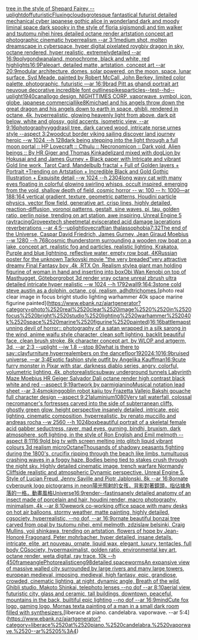 [tree in the style of Shepard Fairey --uplight](https://www.ebank.nz/aiartgenerator?category=tree%2520in%2520the%2520style%2520of%2520Shepard%2520Fairey%2520--uplight)[dof](https://www.ebank.nz/aiartgenerator?category=dof)[futuristic](https://www.ebank.nz/aiartgenerator?category=futuristic)[Fluxing](https://www.ebank.nz/aiartgenerator?category=Fluxing)[clouds](https://www.ebank.nz/aiartgenerator?category=clouds)[grotesque fantastical futurist detailed mechanical cyber japanese gothic alice in wonderland dark and moody liminal space dark spooky in the style of floria sigismondi and tim walker and tsutomu nihei hires detailed octane render artstation concept art photographic cinematic hyperrealism --ar 3:1](https://www.ebank.nz/aiartgenerator?category=grotesque%2520fantastical%2520futurist%2520detailed%2520mechanical%2520cyber%2520japanese%2520gothic%2520alice%2520in%2520wonderland%2520dark%2520and%2520moody%2520liminal%2520space%2520dark%2520spooky%2520in%2520the%2520style%2520of%2520floria%2520sigismondi%2520and%2520tim%2520walker%2520and%2520tsutomu%2520nihei%2520hires%2520detailed%2520octane%2520render%2520artstation%2520concept%2520art%2520photographic%2520cinematic%2520hyperrealism%2520--ar%25203%3A1)[medium shot, molten dreamscape in cyberspace, hyper digital pixelated roygbiv dragon in sky, octane rendered, hyper realistic,  extremelydetailed --ar 16:9](https://www.ebank.nz/aiartgenerator?category=medium%2520shot%2C%2520molten%2520dreamscape%2520in%2520cyberspace%2C%2520hyper%2520digital%2520pixelated%2520roygbiv%2520dragon%2520in%2520sky%2C%2520octane%2520rendered%2C%2520hyper%2520realistic%2C%2520%2520extremelydetailed%2520--ar%252016%3A9)[polygondwanaland, monochrome, black and white, red highlights](https://www.ebank.nz/aiartgenerator?category=polygondwanaland%2C%2520monochrome%2C%2520black%2520and%2520white%2C%2520red%2520highlights)[16:9](https://www.ebank.nz/aiartgenerator?category=16%3A9)[Paleoart, detailed matte, artstation, concept art --ar 20:9](https://www.ebank.nz/aiartgenerator?category=Paleoart%2C%2520detailed%2520matte%2C%2520artstation%2C%2520concept%2520art%2520--ar%252020%3A9)[modular architecture, domes, solar powered, on the moon, space, lunar surface, Syd Meade, painted by Robert McCall, John Berkey, limited color palette, photographic, futuristic —ar 16:9](https://www.ebank.nz/aiartgenerator?category=modular%2520architecture%2C%2520domes%2C%2520solar%2520powered%2C%2520on%2520the%2520moon%2C%2520space%2C%2520lunar%2520surface%2C%2520Syd%2520Meade%2C%2520painted%2520by%2520Robert%2520McCall%2C%2520John%2520Berkey%2C%2520limited%2520color%2520palette%2C%2520photographic%2C%2520futuristic%2520%E2%80%94ar%252016%3A9)[brad Pitt as ghandi portrait art neuvoue decorative incredible font outline](https://www.ebank.nz/aiartgenerator?category=brad%2520Pitt%2520as%2520ghandi%2520portrait%2520art%2520neuvoue%2520decorative%2520incredible%2520font%2520outline)[spikes](https://www.ebank.nz/aiartgenerator?category=spikes)[particles](https://www.ebank.nz/aiartgenerator?category=particles)[--test](https://www.ebank.nz/aiartgenerator?category=--test)[--hd](https://www.ebank.nz/aiartgenerator?category=--hd)[--uplight](https://www.ebank.nz/aiartgenerator?category=--uplight)[1940](https://www.ebank.nz/aiartgenerator?category=1940)[canal](https://www.ebank.nz/aiartgenerator?category=canal)[logo design, NIGHTTIMES CORP, vaporwave, symbol, icon, globe, japanese commercial](https://www.ebank.nz/aiartgenerator?category=logo%2520design%2C%2520NIGHTTIMES%2520CORP%2C%2520vaporwave%2C%2520symbol%2C%2520icon%2C%2520globe%2C%2520japanese%2520commercial)[like](https://www.ebank.nz/aiartgenerator?category=like)[8K](https://www.ebank.nz/aiartgenerator?category=8K)[michael and his angels throw down the great dragon and his angels down to earth in space, ghibli, rendered in octane, 4k, hyperrealistic, glowing heavenly light from above, dark pit below, white and glossy, gold accents, isometric view, --ar 9:16](https://www.ebank.nz/aiartgenerator?category=michael%2520and%2520his%2520angels%2520throw%2520down%2520the%2520great%2520dragon%2520and%2520his%2520angels%2520down%2520to%2520earth%2520in%2520space%2C%2520ghibli%2C%2520rendered%2520in%2520octane%2C%25204k%2C%2520hyperrealistic%2C%2520glowing%2520heavenly%2520light%2520from%2520above%2C%2520dark%2520pit%2520below%2C%2520white%2520and%2520glossy%2C%2520gold%2520accents%2C%2520isometric%2520view%2C%2520--ar%25209%3A16)[photography](https://www.ebank.nz/aiartgenerator?category=photography)[yggdrasil tree, dark carved wood, intricate norse urnes style --aspect 3:2](https://www.ebank.nz/aiartgenerator?category=yggdrasil%2520tree%2C%2520dark%2520carved%2520wood%2C%2520intricate%2520norse%2520urnes%2520style%2520--aspect%25203%3A2)[woodcut border viking sailing discover land journey heroic --w 1024 --h 128](https://www.ebank.nz/aiartgenerator?category=woodcut%2520border%2520viking%2520sailing%2520discover%2520land%2520journey%2520heroic%2520--w%25201024%2520--h%2520128)[dark being stepping into the light through a full moon portal :: HP Lovecraft :: Cthulu :: Necronomicon :: Dark void, Alien beings :: By HR Giger and Thomas Kinkade](https://www.ebank.nz/aiartgenerator?category=dark%2520being%2520stepping%2520into%2520the%2520light%2520through%2520a%2520full%2520moon%2520portal%2520%3A%3A%2520HP%2520Lovecraft%2520%3A%3A%2520Cthulu%2520%3A%3A%2520Necronomicon%2520%3A%3A%2520Dark%2520void%2C%2520Alien%2520beings%2520%3A%3A%2520By%2520HR%2520Giger%2520and%2520Thomas%2520Kinkade)[lizard mixed with dog](https://www.ebank.nz/aiartgenerator?category=lizard%2520mixed%2520with%2520dog)[Lion by Hokusai and and James Gurney + Black paper with Intricate and vibrant Gold line work, Tarot Card, Mandelbulb fractal + Full of Golden layers + Portrait +Trending on Artstation + Incredible Black and Gold Gothic Illustration + Exquisite detail --w 1024 --h 2304](https://www.ebank.nz/aiartgenerator?category=Lion%2520by%2520Hokusai%2520and%2520and%2520James%2520Gurney%2520%2B%2520Black%2520paper%2520with%2520Intricate%2520and%2520vibrant%2520Gold%2520line%2520work%2C%2520Tarot%2520Card%2C%2520Mandelbulb%2520fractal%2520%2B%2520Full%2520of%2520Golden%2520layers%2520%2B%2520Portrait%2520%2BTrending%2520on%2520Artstation%2520%2B%2520Incredible%2520Black%2520and%2520Gold%2520Gothic%2520Illustration%2520%2B%2520Exquisite%2520detail%2520--w%25201024%2520--h%25202304)[long wavy cat with many eyes floating in colorful glowing swirling whisps, occult inspired, emerging from the void, shallow depth of field, cosmic horror -- w: 100 -- h: 1000](https://www.ebank.nz/aiartgenerator?category=long%2520wavy%2520cat%2520with%2520many%2520eyes%2520floating%2520in%2520colorful%2520glowing%2520swirling%2520whisps%2C%2520occult%2520inspired%2C%2520emerging%2520from%2520the%2520void%2C%2520shallow%2520depth%2520of%2520field%2C%2520cosmic%2520horror%2520--%2520w%3A%2520100%2520--%2520h%3A%25201000)[—ar 188:164 vertical gradient, texture, geometric patterns, Houdini particle physics, vector flow field, generative art, crisp lines, highly detailed, reaction-diffusion, voronoi patterns, gestalt, sine waves, pi, tau, golden ratio, perlin noise, trending on art station, awe inspiring, Unreal Engine 5 raytracing](https://www.ebank.nz/aiartgenerator?category=%E2%80%94ar%2520188%3A164%2520vertical%2520gradient%2C%2520texture%2C%2520geometric%2520patterns%2C%2520Houdini%2520particle%2520physics%2C%2520vector%2520flow%2520field%2C%2520generative%2520art%2C%2520crisp%2520lines%2C%2520highly%2520detailed%2C%2520reaction-diffusion%2C%2520voronoi%2520patterns%2C%2520gestalt%2C%2520sine%2520waves%2C%2520pi%2C%2520tau%2C%2520golden%2520ratio%2C%2520perlin%2520noise%2C%2520trending%2520on%2520art%2520station%2C%2520awe%2520inspiring%2C%2520Unreal%2520Engine%25205%2520raytracing)[Grove](https://www.ebank.nz/aiartgenerator?category=Grove)[extech sheetmetal eviscerated acid damage lacerations reverberations --ar 4:5](https://www.ebank.nz/aiartgenerator?category=extech%2520sheetmetal%2520eviscerated%2520acid%2520damage%2520lacerations%2520reverberations%2520--ar%25204%3A5)[--uplight](https://www.ebank.nz/aiartgenerator?category=--uplight)[lovecraftian thalassophobia](https://www.ebank.nz/aiartgenerator?category=lovecraftian%2520thalassophobia)[7:32](https://www.ebank.nz/aiartgenerator?category=7%3A32)[The end of the Universe, Caspar David Friedrich, James Gurney, Jean Giraud Moebius --w 1280 --h 768](https://www.ebank.nz/aiartgenerator?category=The%2520end%2520of%2520the%2520Universe%2C%2520Caspar%2520David%2520Friedrich%2C%2520James%2520Gurney%2C%2520Jean%2520Giraud%2520Moebius%2520--w%25201280%2520--h%2520768)[cosmic thunderstorm surrounding a wooden row boat on a lake, concept art, realistic fog and particles, realistic lighting, Krakatoa, Purple and blue lightning, reflective water, empty row boat, 4K](https://www.ebank.nz/aiartgenerator?category=cosmic%2520thunderstorm%2520surrounding%2520a%2520wooden%2520row%2520boat%2520on%2520a%2520lake%2C%2520concept%2520art%2C%2520realistic%2520fog%2520and%2520particles%2C%2520realistic%2520lighting%2C%2520Krakatoa%2C%2520Purple%2520and%2520blue%2520lightning%2C%2520reflective%2520water%2C%2520empty%2520row%2520boat%2C%25204K)[Russian poster for the unknown Tarkovski movie "the very breaded"](https://www.ebank.nz/aiartgenerator?category=Russian%2520poster%2520for%2520the%2520unknown%2520Tarkovski%2520movie%2520%22the%2520very%2520breaded%22)[very attractive dreamy Final Fantasy boy .4k ,RTX On ,Realism style](https://www.ebank.nz/aiartgenerator?category=very%2520attractive%2520dreamy%2520Final%2520Fantasy%2520boy%2520.4k%2520%2CRTX%2520On%2520%2CRealism%2520style)[a giant man holding figurine of woman in hand and inserting into box](https://www.ebank.nz/aiartgenerator?category=a%2520giant%2520man%2520holding%2520figurine%2520of%2520woman%2520in%2520hand%2520and%2520inserting%2520into%2520box)[Obi Wan Kenobi on top of Masthugget, Göteborg](https://www.ebank.nz/aiartgenerator?category=Obi%2520Wan%2520Kenobi%2520on%2520top%2520of%2520Masthugget%2C%2520G%C3%B6teborg)[robot 3d render vray octane unreal zbrush ultra detailed intricate hyper realistic --w 1024 --h 1792](https://www.ebank.nz/aiartgenerator?category=robot%25203d%2520render%2520vray%2520octane%2520unreal%2520zbrush%2520ultra%2520detailed%2520intricate%2520hyper%2520realistic%2520--w%25201024%2520--h%25201792)[wall](https://www.ebank.nz/aiartgenerator?category=wall)[9:16](https://www.ebank.nz/aiartgenerator?category=9%3A16)[4:3](https://www.ebank.nz/aiartgenerator?category=4%3A3)[stone cold steve austin as a dolphin, octane, cgi, realism, adhd](https://www.ebank.nz/aiartgenerator?category=stone%2520cold%2520steve%2520austin%2520as%2520a%2520dolphin%2C%2520octane%2C%2520cgi%2C%2520realism%2C%2520adhd)[trichomes.](https://www.ebank.nz/aiartgenerator?category=trichomes.)[photo real clear image  in focus bright studio lighting warhammer 40k space marine figurine painted](https://www.ebank.nz/aiartgenerator?category=photo%2520real%2520clear%2520image%2520%2520in%2520focus%2520bright%2520studio%2520lighting%2520warhammer%252040k%2520space%2520marine%2520figurine%2520painted)[16:16](https://www.ebank.nz/aiartgenerator?category=16%3A16)[battlemap](https://www.ebank.nz/aiartgenerator?category=battlemap)[stunning devil of horror:: photography of a satan wrapped in a silk sarong in the wind, anime waifu style character, clean soft lighting, backlit beautiful face, clean brush stroke, 8k character concept art, by WLOP and artgerm, 3d, --ar 2:3 --uplight --iw 1.8 --stop 80](https://www.ebank.nz/aiartgenerator?category=stunning%2520devil%2520of%2520horror%3A%3A%2520photography%2520of%2520a%2520satan%2520wrapped%2520in%2520a%2520silk%2520sarong%2520in%2520the%2520wind%2C%2520anime%2520waifu%2520style%2520character%2C%2520clean%2520soft%2520lighting%2C%2520backlit%2520beautiful%2520face%2C%2520clean%2520brush%2520stroke%2C%25208k%2520character%2520concept%2520art%2C%2520by%2520WLOP%2520and%2520artgerm%2C%25203d%2C%2520--ar%25202%3A3%2520--uplight%2520--iw%25201.8%2520--stop%252080)[what is there to say::](https://www.ebank.nz/aiartgenerator?category=what%2520is%2520there%2520to%2520say%3A%3A)[clay](https://www.ebank.nz/aiartgenerator?category=clay)[furniture,hyperreal](https://www.ebank.nz/aiartgenerator?category=furniture%2Chyperreal)[embers on the dancefloor](https://www.ebank.nz/aiartgenerator?category=embers%2520on%2520the%2520dancefloor)[1920](https://www.ebank.nz/aiartgenerator?category=1920)[24:10](https://www.ebank.nz/aiartgenerator?category=24%3A10)[16:9](https://www.ebank.nz/aiartgenerator?category=16%3A9)[bruised universe, —ar 3:4](https://www.ebank.nz/aiartgenerator?category=bruised%2520universe%2C%2520%E2%80%94ar%25203%3A4)[Exotic fashion style outfit by Angelika Kauffman](https://www.ebank.nz/aiartgenerator?category=Exotic%2520fashion%2520style%2520outfit%2520by%2520Angelika%2520Kauffman)[16:9](https://www.ebank.nz/aiartgenerator?category=16%3A9)[cute furry monster in Pixar with star, darkness diablo series, angry, colorful, volumetric lighting, 4k, photorealistic](https://www.ebank.nz/aiartgenerator?category=cute%2520furry%2520monster%2520in%2520Pixar%2520with%2520star%2C%2520darkness%2520diablo%2520series%2C%2520angry%2C%2520colorful%2C%2520volumetric%2520lighting%2C%25204k%2C%2520photorealistic)[subway underground tunnels Labyrinth Maze Moebius HR Geiger Salvador Dali octane render high contrast black white and red  --aspect 9:19](https://www.ebank.nz/aiartgenerator?category=subway%2520underground%2520tunnels%2520Labyrinth%2520Maze%2520Moebius%2520HR%2520Geiger%2520Salvador%2520Dali%2520octane%2520render%2520high%2520contrast%2520black%2520white%2520and%2520red%2520%2520--aspect%25209%3A19)[artwork by parmigianino](https://www.ebank.nz/aiartgenerator?category=artwork%2520by%2520parmigianino)[Musical notation lead sheet --ar 3:4](https://www.ebank.nz/aiartgenerator?category=Musical%2520notation%2520lead%2520sheet%2520--ar%25203%3A4)[smoking](https://www.ebank.nz/aiartgenerator?category=smoking)[goblin robot kaiju toy Frazetta Vallejo Bakshi gouache full character design --aspect 9:21](https://www.ebank.nz/aiartgenerator?category=goblin%2520robot%2520kaiju%2520toy%2520Frazetta%2520Vallejo%2520Bakshi%2520gouache%2520full%2520character%2520design%2520--aspect%25209%3A21)[aluminium](https://www.ebank.nz/aiartgenerator?category=aluminium)[1080](https://www.ebank.nz/aiartgenerator?category=1080)[Very tall waterfall, colossal necromancer's fortresses carved into the side of subterranean cliffs, ghostly green glow, height perspective insanely detailed, intricate, epic lighting, cinematic composition, hyperrealistic, by renato muccillo and andreas rocha  --w 2560 --h 1024](https://www.ebank.nz/aiartgenerator?category=Very%2520tall%2520waterfall%2C%2520colossal%2520necromancer%27s%2520fortresses%2520carved%2520into%2520the%2520side%2520of%2520subterranean%2520cliffs%2C%2520ghostly%2520green%2520glow%2C%2520height%2520perspective%2520insanely%2520detailed%2C%2520intricate%2C%2520epic%2520lighting%2C%2520cinematic%2520composition%2C%2520hyperrealistic%2C%2520by%2520renato%2520muccillo%2520and%2520andreas%2520rocha%2520%2520--w%25202560%2520--h%25201024)[box](https://www.ebank.nz/aiartgenerator?category=box)[beautiful portrait of a skeletal female acid gabber seductress, raver, mad eyes, gurning, bindhi, bruxism, dark atmosphere, soft lighting, in the style of Ron English and Emil melmoth --aspect 8:11](https://www.ebank.nz/aiartgenerator?category=beautiful%2520portrait%2520of%2520a%2520skeletal%2520female%2520acid%2520gabber%2520seductress%2C%2520raver%2C%2520mad%2520eyes%2C%2520gurning%2C%2520bindhi%2C%2520bruxism%2C%2520dark%2520atmosphere%2C%2520soft%2520lighting%2C%2520in%2520the%2520style%2520of%2520Ron%2520English%2520and%2520Emil%2520melmoth%2520--aspect%25208%3A11)[16:9](https://www.ebank.nz/aiartgenerator?category=16%3A9)[old big tv with screen melting into glitch liquid vibrant colours 3d realism micro](https://www.ebank.nz/aiartgenerator?category=old%2520big%2520tv%2520with%2520screen%2520melting%2520into%2520glitch%2520liquid%2520vibrant%2520colours%25203d%2520realism%2520micro)[Octane](https://www.ebank.nz/aiartgenerator?category=Octane)[Thousands of shadowy peasants fighting during the 1800's, crucifix ripping through the beach like limbs, tumultuous crashing waves in a foggy haze. Bodies being tied to stakes crush through the night sky. Highly detailed cinematic image,   trench warfare Normandy Cliffside realistic and atmospheric Dynamic perspective. Unreal Engine 5. Style of Lucian Freud, Jenny Saville and Piotr Jablonski. 8k --ar 16:8](https://www.ebank.nz/aiartgenerator?category=Thousands%2520of%2520shadowy%2520peasants%2520fighting%2520during%2520the%25201800%27s%2C%2520crucifix%2520ripping%2520through%2520the%2520beach%2520like%2520limbs%2C%2520tumultuous%2520crashing%2520waves%2520in%2520a%2520foggy%2520haze.%2520Bodies%2520being%2520tied%2520to%2520stakes%2520crush%2520through%2520the%2520night%2520sky.%2520Highly%2520detailed%2520cinematic%2520image%2C%2520%2520%2520trench%2520warfare%2520Normandy%2520Cliffside%2520realistic%2520and%2520atmospheric%2520Dynamic%2520perspective.%2520Unreal%2520Engine%25205.%2520Style%2520of%2520Lucian%2520Freud%2C%2520Jenny%2520Saville%2520and%2520Piotr%2520Jablonski.%25208k%2520--ar%252016%3A8)[ornate cyberpunk logo pictograms in neon](https://www.ebank.nz/aiartgenerator?category=ornate%2520cyberpunk%2520logo%2520pictograms%2520in%2520neon)[陽光照射的女孩，背影對著鏡頭，指佔據角落的一格，動畫風格](https://www.ebank.nz/aiartgenerator?category=%E9%99%BD%E5%85%89%E7%85%A7%E5%B0%84%E7%9A%84%E5%A5%B3%E5%AD%A9%EF%BC%8C%E8%83%8C%E5%BD%B1%E5%B0%8D%E8%91%97%E9%8F%A1%E9%A0%AD%EF%BC%8C%E6%8C%87%E4%BD%94%E6%93%9A%E8%A7%92%E8%90%BD%E7%9A%84%E4%B8%80%E6%A0%BC%EF%BC%8C%E5%8B%95%E7%95%AB%E9%A2%A8%E6%A0%BC)[Universe](https://www.ebank.nz/aiartgenerator?category=Universe)[16:9](https://www.ebank.nz/aiartgenerator?category=16%3A9)[render](https://www.ebank.nz/aiartgenerator?category=render)[--fast](https://www.ebank.nz/aiartgenerator?category=--fast)[insanely detailed  anatomy  of an insect  made of  porcelain and hair, houdini render, macro photography,  minimalism, 4k --ar 8:10](https://www.ebank.nz/aiartgenerator?category=insanely%2520detailed%2520%2520anatomy%2520%2520of%2520an%2520insect%2520%2520made%2520of%2520%2520porcelain%2520and%2520hair%2C%2520houdini%2520render%2C%2520macro%2520photography%2C%2520%2520minimalism%2C%25204k%2520--ar%25208%3A10)[wework co-working office space with many desks on hot air balloons, stormy weather, matte painting, highly detailed, cgsociety, hyperrealistic, --no dof, --ar 16:9](https://www.ebank.nz/aiartgenerator?category=wework%2520co-working%2520office%2520space%2520with%2520many%2520desks%2520on%2520hot%2520air%2520balloons%2C%2520stormy%2520weather%2C%2520matte%2520painting%2C%2520highly%2520detailed%2C%2520cgsociety%2C%2520hyperrealistic%2C%2520--no%2520dof%2C%2520--ar%252016%3A9)[ornate beautiful bonzai tree carved from opal by tsutomu nihei, emil melmoth, zdzislaw belsinki, Craig Mullins, yoji shinkawa, trending on artstation, flowers of hope by Jean-Honoré Fragonard, Peter mohrbacher, hyper detailed, insane details, intricate, elite, art nouveau, ornate, liquid wax, elegant, luxury, tentacles, full body CGsociety, hypermaximalist, golden ratio, environmental key art, octane render, weta digital, ray trace, 10k  --h 450](https://www.ebank.nz/aiartgenerator?category=ornate%2520beautiful%2520bonzai%2520tree%2520carved%2520from%2520opal%2520by%2520tsutomu%2520nihei%2C%2520emil%2520melmoth%2C%2520zdzislaw%2520belsinki%2C%2520Craig%2520Mullins%2C%2520yoji%2520shinkawa%2C%2520trending%2520on%2520artstation%2C%2520flowers%2520of%2520hope%2520by%2520Jean-Honor%C3%A9%2520Fragonard%2C%2520Peter%2520mohrbacher%2C%2520hyper%2520detailed%2C%2520insane%2520details%2C%2520intricate%2C%2520elite%2C%2520art%2520nouveau%2C%2520ornate%2C%2520liquid%2520wax%2C%2520elegant%2C%2520luxury%2C%2520tentacles%2C%2520full%2520body%2520CGsociety%2C%2520hypermaximalist%2C%2520golden%2520ratio%2C%2520environmental%2520key%2520art%2C%2520octane%2520render%2C%2520weta%2520digital%2C%2520ray%2520trace%2C%252010k%2520%2520--h%2520450)[frame](https://www.ebank.nz/aiartgenerator?category=frame)[angle](https://www.ebank.nz/aiartgenerator?category=angle)[Photorealistic](https://www.ebank.nz/aiartgenerator?category=Photorealistic)[eng](https://www.ebank.nz/aiartgenerator?category=eng)[98](https://www.ebank.nz/aiartgenerator?category=98)[detailed,](https://www.ebank.nz/aiartgenerator?category=detailed%2C)[space](https://www.ebank.nz/aiartgenerator?category=space)[worms](https://www.ebank.nz/aiartgenerator?category=worms)[An expansive view of massive walled city surrounded by large rivers and many large towers, european medieval, imposing, medieval, high fantasy, epic, grandiose, crowded, cinematic lighting, at night, dynamic angle, Breath of the wild, Ghibli studio, Makoto Shinkai, telephoto lenses --no dof --ar 8:10](https://www.ebank.nz/aiartgenerator?category=An%2520expansive%2520view%2520of%2520massive%2520walled%2520city%2520surrounded%2520by%2520large%2520rivers%2520and%2520many%2520large%2520towers%2C%2520european%2520medieval%2C%2520imposing%2C%2520medieval%2C%2520high%2520fantasy%2C%2520epic%2C%2520grandiose%2C%2520crowded%2C%2520cinematic%2520lighting%2C%2520at%2520night%2C%2520dynamic%2520angle%2C%2520Breath%2520of%2520the%2520wild%2C%2520Ghibli%2520studio%2C%2520Makoto%2520Shinkai%2C%2520telephoto%2520lenses%2520--no%2520dof%2520--ar%25208%3A10)[aerial view, futuristic city, glass and ceramic, tall buildings, downtown, peaceful, mountains in the back, builtiful epic lighting --no dof --ar 16:9](https://www.ebank.nz/aiartgenerator?category=aerial%2520view%2C%2520futuristic%2520city%2C%2520glass%2520and%2520ceramic%2C%2520tall%2520buildings%2C%2520downtown%2C%2520peaceful%2C%2520mountains%2520in%2520the%2520back%2C%2520builtiful%2520epic%2520lighting%2520--no%2520dof%2520--ar%252016%3A9)[mind](https://www.ebank.nz/aiartgenerator?category=mind)[Cute fox logo, gaming logo, Mornas text](https://www.ebank.nz/aiartgenerator?category=Cute%2520fox%2520logo%2C%2520gaming%2520logo%2C%2520Mornas%2520text)[a painting of a man in a small dark room filled with synthesizers.](https://www.ebank.nz/aiartgenerator?category=a%2520painting%2520of%2520a%2520man%2520in%2520a%2520small%2520dark%2520room%2520filled%2520with%2520synthesizers.)[liberace at piano. candelabra. vaporwave. --ar 5:4](https://www.ebank.nz/aiartgenerator?category=liberace%2520at%2520piano.%2520candelabra.%2520vaporwave.%2520--ar%25205%3A4)